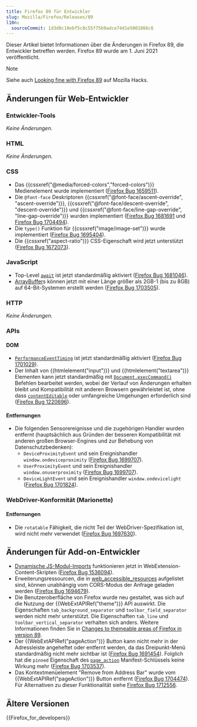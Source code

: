 ```yaml
---
title: Firefox 89 für Entwickler
slug: Mozilla/Firefox/Releases/89
l10n:
  sourceCommit: 1d3d0c10ebf5c8c55f75b9adce74d1e5001866c6
---
```


Dieser Artikel bietet Informationen über die Änderungen in Firefox 89, die Entwickler betreffen werden. Firefox 89 wurde am 1. Juni 2021 veröffentlicht.

> [!NOTE]
> Siehe auch [Looking fine with Firefox 89](https://hacks.mozilla.org/2021/06/looking-fine-with-firefox-89/) auf Mozilla Hacks.

## Änderungen für Web-Entwickler

### Entwickler-Tools

_Keine Änderungen._

### HTML

_Keine Änderungen._

### CSS

- Das {{cssxref("@media/forced-colors","forced-colors")}} Medienelement wurde implementiert ([Firefox Bug 1659511](https://bugzil.la/1659511)).
- Die `@font-face` Deskriptoren {{cssxref("@font-face/ascent-override", "ascent-override")}}, {{cssxref("@font-face/descent-override", "descent-override")}} und {{cssxref("@font-face/line-gap-override", "line-gap-override")}} wurden implementiert ([Firefox Bug 1681691](https://bugzil.la/1681691) und [Firefox Bug 1704494](https://bugzil.la/1704494)).
- Die `type()` Funktion für {{cssxref("image/image-set")}} wurde implementiert ([Firefox Bug 1695404](https://bugzil.la/1695404)).
- Die {{cssxref("aspect-ratio")}} CSS-Eigenschaft wird jetzt unterstützt ([Firefox Bug 1672073](https://bugzil.la/1672073)).

### JavaScript

- Top-Level [`await`](/de/docs/Web/JavaScript/Reference/Operators/await#top_level_await) ist jetzt standardmäßig aktiviert ([Firefox Bug 1681046](https://bugzil.la/1681046)).
- [ArrayBuffer](/de/docs/Web/JavaScript/Reference/Global_Objects/ArrayBuffer)s können jetzt mit einer Länge größer als 2GB-1 (bis zu 8GB) auf 64-Bit-Systemen erstellt werden ([Firefox Bug 1703505](https://bugzil.la/1703505)).

### HTTP

_Keine Änderungen._

### APIs

#### DOM

- [`PerformanceEventTiming`](/de/docs/Web/API/PerformanceEventTiming) ist jetzt standardmäßig aktiviert ([Firefox Bug 1701029](https://bugzil.la/1701029)).
- Der Inhalt von {{htmlelement("input")}} und {{htmlelement("textarea")}} Elementen kann jetzt standardmäßig mit [`Document.execCommand()`](/de/docs/Web/API/Document/execCommand) Befehlen bearbeitet werden, wobei der Verlauf von Änderungen erhalten bleibt und Kompatibilität mit anderen Browsern gewährleistet ist, ohne dass [`contentEditable`](/de/docs/Web/HTML/Reference/Global_attributes/contenteditable) oder umfangreiche Umgehungen erforderlich sind ([Firefox Bug 1220696](https://bugzil.la/1220696)).

#### Entfernungen

- Die folgenden Sensorereignisse und die zugehörigen Handler wurden entfernt (hauptsächlich aus Gründen der besseren Kompatibilität mit anderen großen Browser-Engines und zur Behebung von Datenschutzbedenken):
  - `DeviceProximityEvent` und sein Ereignishandler `window.ondeviceproximity` ([Firefox Bug 1699707](https://bugzil.la/1699707)).
  - `UserProximityEvent` und sein Ereignishandler `window.onuserproximity` ([Firefox Bug 1699707](https://bugzil.la/1699707)).
  - `DeviceLightEvent` und sein Ereignishandler `window.ondevicelight` ([Firefox Bug 1701824](https://bugzil.la/1701824)).

### WebDriver-Konformität (Marionette)

#### Entfernungen

- Die `rotatable` Fähigkeit, die nicht Teil der WebDriver-Spezifikation ist, wird nicht mehr verwendet ([Firefox Bug 1697630](https://bugzil.la/1697630)).

## Änderungen für Add-on-Entwickler

- [Dynamische JS-Modul-Imports](/de/docs/Web/JavaScript/Guide/Modules#dynamic_module_loading) funktionieren jetzt in WebExtension-Content-Skripten ([Firefox Bug 1536094](https://bugzil.la/1536094)).
- Erweiterungsressourcen, die in [web_accessible_resources](/de/docs/Mozilla/Add-ons/WebExtensions/manifest.json/web_accessible_resources) aufgelistet sind, können unabhängig vom CORS-Modus der Anfrage geladen werden ([Firefox Bug 1694679](https://bugzil.la/1694679)).
- Die Benutzeroberfläche von Firefox wurde neu gestaltet, was sich auf die Nutzung der {{WebExtAPIRef("theme")}} API auswirkt. Die Eigenschaften `tab_background_separator` und `toolbar_field_separator` werden nicht mehr unterstützt. Die Eigenschaften `tab_line` und `toolbar_vertical_separator` verhalten sich anders. Weitere Informationen finden Sie in [Changes to themeable areas of Firefox in version 89](https://blog.mozilla.org/addons/2021/04/19/changes-to-themeable-areas-of-firefox-in-version-89/).
- Der {{WebExtAPIRef("pageAction")}} Button kann nicht mehr in der Adressleiste angeheftet oder entfernt werden, da das Dreipunkt-Menü standardmäßig nicht mehr sichtbar ist ([Firefox Bug 1691454](https://bugzil.la/1691454)). Folglich hat die `pinned` Eigenschaft des [`page_action`](/de/docs/Mozilla/Add-ons/WebExtensions/manifest.json/page_action) Manifest-Schlüssels keine Wirkung mehr ([Firefox Bug 1703537](https://bugzil.la/1703537)).
- Das Kontextmenüelement "Remove from Address Bar" wurde vom {{WebExtAPIRef("pageAction")}} Button entfernt ([Firefox Bug 1704474](https://bugzil.la/1704474)). Für Alternativen zu dieser Funktionalität siehe [Firefox Bug 1712556](https://bugzil.la/1712556).

## Ältere Versionen

{{Firefox_for_developers}}
